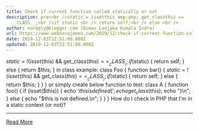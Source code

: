```yaml
---
title: Check if current function called statically or not
description: pre><br />static = issetthis amp;amp; get_classthis ==
  __CLASS__;<br />if static <br /> return self;<br /> else <br />
author: noreply@blogger.com (Dimas Lanjaka Kumala Indra)
url: https://www.webmanajemen.com/2019/12/check-if-current-function-called.html
date: 2019-12-03T22:51:00.000Z
updated: 2019-12-03T22:51:00.000Z
---
```


$static = !(isset($this) && get_class($this) == __CLASS__);
if ($static) {
  return self;
} else {
  return $this;
}
 in class example: 
class Foo {
   function bar() {
      $static = !(isset($this) && get_class($this) == __CLASS__);
if ($static) {
  return self;
} else {
  return $this;
}   }
} or simply create below function to test: 
class A
{    function foo()
    {
        if (isset($this)) {
            echo '$this is defined (';
            echo get_class($this);
            echo ")\n";
        } else {
            echo "\$this is not defined.\n";
        }
    }
}
 How do I check in PHP that I'm in a static context (or not)?<hr/> <a href="https://www.webmanajemen.com/2019/12/check-if-current-function-called.html" rel="follow" class="button" id="read-more">Read More</a>